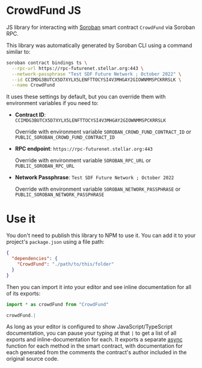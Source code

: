 # CrowdFund JS

JS library for interacting with [Soroban](https://soroban.stellar.org/) smart contract `CrowdFund` via Soroban RPC.

This library was automatically generated by Soroban CLI using a command similar to:

```bash
soroban contract bindings ts \
  --rpc-url https://rpc-futurenet.stellar.org:443 \
  --network-passphrase "Test SDF Future Network ; October 2022" \
  --id CCIMDG3BUTCX5D7XYLX5LENFTTOCYSI4V3MHGAY2GIOWNMMSPCKRRSLK \
  --name CrowdFund
```

It uses these settings by default, but you can override them with environment variables if you need to:

- **Contract ID**: `CCIMDG3BUTCX5D7XYLX5LENFTTOCYSI4V3MHGAY2GIOWNMMSPCKRRSLK`

  Override with environment variable `SOROBAN_CROWD_FUND_CONTRACT_ID` or `PUBLIC_SOROBAN_CROWD_FUND_CONTRACT_ID`

- **RPC endpoint**: `https://rpc-futurenet.stellar.org:443`

  Override with environment variable `SOROBAN_RPC_URL` or `PUBLIC_SOROBAN_RPC_URL`

- **Network Passphrase**: `Test SDF Future Network ; October 2022`

  Override with environment variable `SOROBAN_NETWORK_PASSPHRASE` or `PUBLIC_SOROBAN_NETWORK_PASSPHRASE`

# Use it

You don't need to publish this library to NPM to use it. You can add it to your project's `package.json` using a file path:

```json
{
  "dependencies": {
    "CrowdFund": "./path/to/this/folder"
  }
}
```

Then you can import it into your editor and see inline documentation for all of its exports:

```js
import * as crowdFund from "CrowdFund"

crowdFund.|
```

As long as your editor is configured to show JavaScript/TypeScript documentation, you can pause your typing at that `|` to get a list of all exports and inline-documentation for each. It exports a separate [async](https://developer.mozilla.org/en-US/docs/Web/JavaScript/Reference/Statements/async_function) function for each method in the smart contract, with documentation for each generated from the comments the contract's author included in the original source code.
